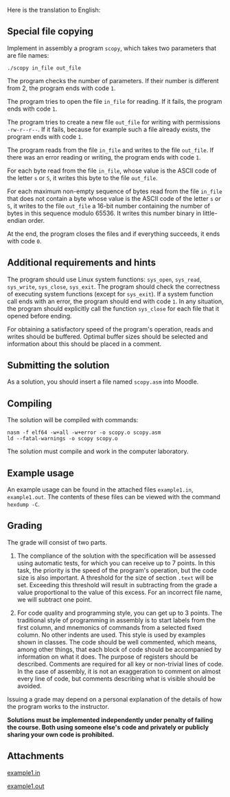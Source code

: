 Here is the translation to English:

Special file copying
--------------------

Implement in assembly a program `scopy`, which takes two parameters that are file names:

    ./scopy in_file out_file
    

The program checks the number of parameters. If their number is different from 2, the program ends with code `1`.

The program tries to open the file `in_file` for reading. If it fails, the program ends with code `1`.

The program tries to create a new file `out_file` for writing with permissions `-rw-r--r--`. If it fails, because for example such a file already exists, the program ends with code `1`.

The program reads from the file `in_file` and writes to the file `out_file`. If there was an error reading or writing, the program ends with code `1`.

For each byte read from the file `in_file`, whose value is the ASCII code of the letter `s` or `S`, it writes this byte to the file `out_file`.

For each maximum non-empty sequence of bytes read from the file `in_file` that does not contain a byte whose value is the ASCII code of the letter `s` or `S`, it writes to the file `out_file` a 16-bit number containing the number of bytes in this sequence modulo 65536. It writes this number binary in little-endian order.

At the end, the program closes the files and if everything succeeds, it ends with code `0`.

Additional requirements and hints
---------------------------------

The program should use Linux system functions: `sys_open`, `sys_read`, `sys_write`, `sys_close`, `sys_exit`. The program should check the correctness of executing system functions (except for `sys_exit`). If a system function call ends with an error, the program should end with code `1`. In any situation, the program should explicitly call the function `sys_close` for each file that it opened before ending.

For obtaining a satisfactory speed of the program's operation, reads and writes should be buffered. Optimal buffer sizes should be selected and information about this should be placed in a comment.

Submitting the solution
----------------------

As a solution, you should insert a file named `scopy.asm` into Moodle.

Compiling
---------

The solution will be compiled with commands:

    nasm -f elf64 -w+all -w+error -o scopy.o scopy.asm
    ld --fatal-warnings -o scopy scopy.o
    

The solution must compile and work in the computer laboratory.

Example usage
-------------

An example usage can be found in the attached files `example1.in`, `example1.out`. The contents of these files can be viewed with the command `hexdump -C`.

Grading
-------

The grade will consist of two parts.

1.  The compliance of the solution with the specification will be assessed using automatic tests, for which you can receive up to 7 points. In this task, the priority is the speed of the program's operation, but the code size is also important. A threshold for the size of section `.text` will be set. Exceeding this threshold will result in subtracting from the grade a value proportional to the value of this excess. For an incorrect file name, we will subtract one point.
    
2.  For code quality and programming style, you can get up to 3 points. The traditional style of programming in assembly is to start labels from the first column, and mnemonics of commands from a selected fixed column. No other indents are used. This style is used by examples shown in classes. The code should be well commented, which means, among other things, that each block of code should be accompanied by information on what it does. The purpose of registers should be described. Comments are required for all key or non-trivial lines of code. In the case of assembly, it is not an exaggeration to comment on almost every line of code, but comments describing what is visible should be avoided.
    

Issuing a grade may depend on a personal explanation of the details of how the program works to the instructor.

**Solutions must be implemented independently under penalty of failing the course. Both using someone else's code and privately or publicly sharing your own code is prohibited.**

Attachments
---------

[example1.in](https://github.com/Andreluss/Low-level-Programming/blob/main/scopy/attachments/example1.in)

[example1.out](https://github.com/Andreluss/Low-level-Programming/blob/main/scopy/attachments/example1.out)
